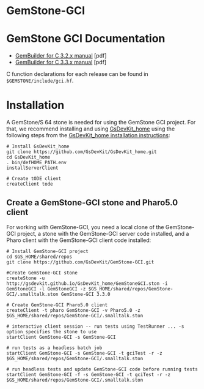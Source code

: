 # GemStone-GCI

# GemStone GCI Documentation

- [GemBuilder for C 3.2.x manual](https://downloads.gemtalksystems.com/docs/GemStone64/3.2.x/GS64-GemBuilderforC-3.2.pdf) [pdf]
- [GemBuilder for C 3.3.x manual](https://downloads.gemtalksystems.com/docs/GemStone64/3.3.x/GS64-GemBuilderforC-3.3.pdf) [pdf]

C function declarations for each release can be found in `$GEMSTONE/include/gci.hf`.

# Installation
A GemStone/S 64 stone is needed for using the GemStone GCI project. 
For that, we recommend installing and using [GsDevKit_home](https://github.com/GsDevKit/GsDevKit_home) using the following steps from the [GsDevKit_home installation instructions]( https://github.com/GsDevKit/GsDevKit_home#installation):

```
# Install GsDevKit_home
git clone https://github.com/GsDevKit/GsDevKit_home.git
cd GsDevKit_home
. bin/defHOME_PATH.env
installServerClient

# Create tODE client
createClient tode
```

## Create a GemStone-GCI stone and Pharo5.0 client
For working with GemStone-GCI, you need a local clone of the GemStone-GCI project, a stone with the GemStone-GCI server code installed,  and a Pharo client with the GemStone-GCI client code installed:

```
# Install GemStone-GCI project
cd $GS_HOME/shared/repos
git clone https://github.com/GsDevKit/GemStone-GCI.git

#Create GemStone-GCI stone
createStone -u http://gsdevkit.github.io/GsDevKit_home/GemStoneGCI.ston -i GemStoneGCI -l GemStoneGCI -z $GS_HOME/shared/repos/GemStone-GCI/.smalltalk.ston GemStone-GCI 3.3.0

# Create GemStone-GCI Pharo5.0 client
createClient -t pharo GemStone-GCI -v Pharo5.0 -z $GS_HOME/shared/repos/GemStone-GCI/.smalltalk.ston

# interactive client session -- run tests using TestRunner ... -s option specifies the stone to use
startClient GemStone-GCI -s GemStone-GCI

# run tests as a headless batch job
startClient GemStone-GCI -s GemStone-GCI -t gciTest -r -z $GS_HOME/shared/repos/GemStone-GCI/.smalltalk.ston

# run headless tests and update GemStone-GCI code before running tests
startClient GemStone-GCI -f -s GemStone-GCI -t gciTest -r -z $GS_HOME/shared/repos/GemStone-GCI/.smalltalk.ston
```
